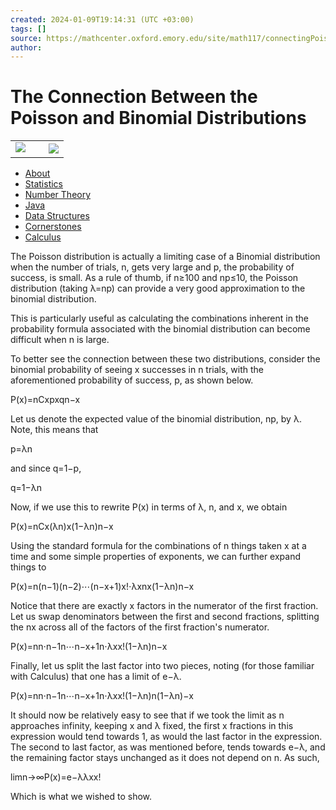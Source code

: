 ```yaml
---
created: 2024-01-09T19:14:31 (UTC +03:00)
tags: []
source: https://mathcenter.oxford.emory.edu/site/math117/connectingPoissonAndBinomial/
author: 
---
```


# The Connection Between the Poisson and Binomial Distributions

<table><tbody><tr><td><img src="https://mathcenter.oxford.emory.edu/site/frameResources/oxford_logo.png">&nbsp;&nbsp;&nbsp;&nbsp;&nbsp;</td><td><img src="https://mathcenter.oxford.emory.edu/site/frameResources/math_department.png"></td></tr></tbody></table>

+   [About](https://mathcenter.oxford.emory.edu/site/home/)
+   [Statistics](https://mathcenter.oxford.emory.edu/site/math117/)
+   [Number Theory](https://mathcenter.oxford.emory.edu/site/math125/)
+   [Java](https://mathcenter.oxford.emory.edu/site/cs170/)
+   [Data Structures](https://mathcenter.oxford.emory.edu/site/cs171/)
+   [Cornerstones](https://mathcenter.oxford.emory.edu/site/math108/)
+   [Calculus](https://mathcenter.oxford.emory.edu/site/math111/)

The Poisson distribution is actually a limiting case of a Binomial distribution when the number of trials, n, gets very large and p, the probability of success, is small. As a rule of thumb, if n≥100 and np≤10, the Poisson distribution (taking λ\=np) can provide a very good approximation to the binomial distribution.

This is particularly useful as calculating the combinations inherent in the probability formula associated with the binomial distribution can become difficult when n is large.

To better see the connection between these two distributions, consider the binomial probability of seeing x successes in n trials, with the aforementioned probability of success, p, as shown below.

P(x)\=nCxpxqn−x

Let us denote the expected value of the binomial distribution, np, by λ. Note, this means that

p\=λn

and since q\=1−p,

q\=1−λn

Now, if we use this to rewrite P(x) in terms of λ, n, and x, we obtain

P(x)\=nCx(λn)x(1−λn)n−x

Using the standard formula for the combinations of n things taken x at a time and some simple properties of exponents, we can further expand things to

P(x)\=n(n−1)(n−2)⋯(n−x+1)x!⋅λxnx(1−λn)n−x

Notice that there are exactly x factors in the numerator of the first fraction. Let us swap denominators between the first and second fractions, splitting the nx across all of the factors of the first fraction's numerator.

P(x)\=nn⋅n−1n⋯n−x+1n⋅λxx!(1−λn)n−x

Finally, let us split the last factor into two pieces, noting (for those familiar with Calculus) that one has a limit of e−λ.

P(x)\=nn⋅n−1n⋯n−x+1n⋅λxx!(1−λn)n(1−λn)−x

It should now be relatively easy to see that if we took the limit as n approaches infinity, keeping x and λ fixed, the first x fractions in this expression would tend towards 1, as would the last factor in the expression. The second to last factor, as was mentioned before, tends towards e−λ, and the remaining factor stays unchanged as it does not depend on n. As such,

limn→∞P(x)\=e−λλxx!

Which is what we wished to show.
